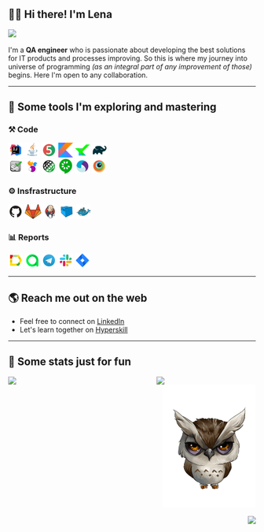 ## :wave::blush: Hi there! I'm Lena 

<p align="left">
  <img src="https://readme-typing-svg.herokuapp.com?font=helvetica&color=%239152C0&size=25&width=500&lines=Welcome+to+my+coding+playground">
</p>

I'm a **QA engineer** who is passionate about developing the best solutions for IT products and processes improving. So this is where my journey into universe of programming *(as an integral part of any improvement of those)* begins. Here I'm open to any collaboration.

___
## :blue_heart: Some tools I'm exploring and mastering

### :hammer_and_pick: Code

<code><img height="30" title="IntelliJ IDEA" src="https://github.com/Lena-Sazh/Lena-Sazh/blob/main/src/test/resources/logo/Intelij_IDEA.svg"></code>
<code><img height="30" title="Java" src="https://github.com/Lena-Sazh/Lena-Sazh/blob/main/src/test/resources/logo/Java.svg"></code>
<code><img height="30" title="JUnit 5" src="https://github.com/Lena-Sazh/Lena-Sazh/blob/main/src/test/resources/logo/JUnit5.svg"></code>
<code><img height="30" title="Kotlin" src="https://github.com/Lena-Sazh/Lena-Sazh/blob/main/src/test/resources/logo/Kotlin.svg"></code>
<code><img height="30" title="Kotest" src="https://github.com/Lena-Sazh/Lena-Sazh/blob/main/src/test/resources/logo/Kotest.png"></code>
<code><img height="30" title="Gradle" src="https://github.com/Lena-Sazh/Lena-Sazh/blob/main/src/test/resources/logo/Gradle.svg"></code>
  <br />
<code><img height="30" title="Selenium" src="https://github.com/Lena-Sazh/Lena-Sazh/blob/main/src/test/resources/logo/Selenium.svg"></code>
<code><img height="30" title="Selenide" src="https://github.com/Lena-Sazh/Lena-Sazh/blob/main/src/test/resources/logo/Selenide.svg"></code>
<code><img height="30" title="Rest-Assured" src="https://github.com/Lena-Sazh/Lena-Sazh/blob/main/src/test/resources/logo/Rest-Assured.svg"></code>
<code><img height="30" title="Cucumber" src="https://github.com/Lena-Sazh/Lena-Sazh/blob/main/src/test/resources/logo/Cucumber.svg"></code>
<code><img height="30" title="Appium" src="https://github.com/Lena-Sazh/Lena-Sazh/blob/main/src/test/resources/logo/Appium.svg"></code>
<code><img height="30" title="Browserstack" src="https://github.com/Lena-Sazh/Lena-Sazh/blob/main/src/test/resources/logo/Browserstack.svg"></code>

### :gear: Insfrastructure

<code><img height="30" title="GitHub" src="https://github.com/Lena-Sazh/Lena-Sazh/blob/main/src/test/resources/logo/Github.svg"></code>
<code><img height="30" title="GitLab" src="https://github.com/Lena-Sazh/Lena-Sazh/blob/main/src/test/resources/logo/Gitlab.svg"></code>
<code><img height="30" title="Jenkins" src="https://github.com/Lena-Sazh/Lena-Sazh/blob/main/src/test/resources/logo/Jenkins.svg"></code>
<code><img height="30" title="Selenoid" src="https://github.com/Lena-Sazh/Lena-Sazh/blob/main/src/test/resources/logo/Selenoid.svg"></code>
<code><img height="30" title="Docker" src="https://github.com/Lena-Sazh/Lena-Sazh/blob/main/src/test/resources/logo/Docker.svg"></code>

### :bar_chart: Reports

<code><img height="30" title="Allure Report" src="https://github.com/Lena-Sazh/Lena-Sazh/blob/main/src/test/resources/logo/Allure_Report.svg"></code>
<code><img height="30" title="Allure TestOps" src="https://github.com/Lena-Sazh/Lena-Sazh/blob/main/src/test/resources/logo/Allure_EE.svg"></code>
<code><img height="30" title="Telegram" src="https://github.com/Lena-Sazh/Lena-Sazh/blob/main/src/test/resources/logo/Telegram.svg"></code>
<code><img height="30" title="Slack" src="https://github.com/Lena-Sazh/Lena-Sazh/blob/main/src/test/resources/logo/Slack.svg"></code>
<code><img height="30" title="Jira" src="https://github.com/Lena-Sazh/Lena-Sazh/blob/main/src/test/resources/logo/Jira.svg"></code>

___
## :earth_americas: Reach me out on the web

* Feel free to connect on <a href="https://www.linkedin.com/in/elena-sazhina/">LinkedIn</a> 
* Let's learn together on <a href="https://hyperskill.org/profile/8906132">Hyperskill</a> 
___
## :purple_heart: Some stats just for fun

<p align="left">
<a href="https://github.com/Lena-Sazh/github-readme-stats">
  <img width="60%" align="left" src="https://github-readme-stats.vercel.app/api?username=Lena-Sazh&show_icons=true&theme=buefy&hide_border=true" />
</a>
</p>

<p align="left">
<a href="https://github.com/Lena-Sazh/convoychat">
  <img width="40%" align="left" src="https://github-readme-stats.vercel.app/api/top-langs/?username=Lena-Sazh&layout=compact&theme=buefy&hide_border=true" />
</a>
</p>

<p align="right">
<a href="https://github.com/Lena-Sazh">
  <img width="190" height="250" title="I'm watching you!" src="https://github.com/Lena-Sazh/Lena-Sazh/blob/main/src/test/resources/gif/Owl_blink.gif?raw=true">
</a>
</p>

<p align="right">
<a href="https://komarev.com/ghpvc/?username=Lena-Sazh&style=plastic&color=9152C0">
  <img src="https://komarev.com/ghpvc/?username=Lena-Sazh&style=plastic&color=9152C0" />
</a>
</p>

<!--

<a><img width="40%" align="right" src="https://github-readme-stats.vercel.app/api/top-langs/?username=Lena-Sazh&layout=compact&theme=buefy&hide_border=true"/></a>

![Lena's view stats](https://komarev.com/ghpvc/?username=Lena-Sazh&style=plastic&color=9152C0)

<a href="https://github.com/Lena-Sazh/convoychat">
  <img align="left" src="https://github-readme-stats.vercel.app/api/top-langs/?username=Lena-Sazh&layout=compact&theme=buefy&hide_border=true" />
</a>

*Providing highest level of **QUALITY** for IT products and processes to make **CUSTOMERS** happy* 

<a href="https://github.com/anuraghazra/convoychat">
  <img align="left" src="https://github-readme-stats.vercel.app/api/top-langs/?username=Lena-Sazh&layout=compact&theme=buefy&hide_border=true" />
</a>

![Lena's GitHub stats](https://github-readme-stats.vercel.app/api?username=Lena-Sazh&show_icons=true&theme=buefy)

[![Top Langs](https://github-readme-stats.vercel.app/api/top-langs/?username=Lena-Sazh&layout=compact&theme=buefy)](https://github.com/anuraghazra/github-readme-stats)


[![Readme Card](https://github-readme-stats.vercel.app/api/pin/?username=Lena-Sazh&repo=AllureExamples&theme=buefy)](https://github.com/anuraghazra/github-readme-stats)
-->
